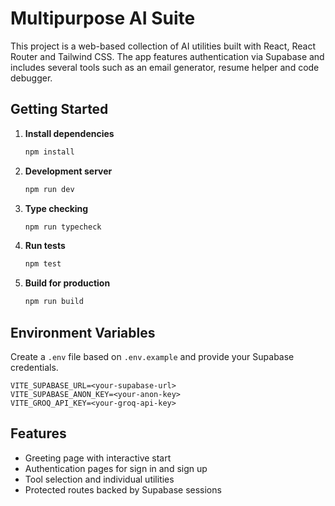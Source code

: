 # Multipurpose AI Suite

This project is a web-based collection of AI utilities built with React, React Router and Tailwind CSS. The app features authentication via Supabase and includes several tools such as an email generator, resume helper and code debugger.

## Getting Started

1. **Install dependencies**
   ```bash
   npm install
   ```

2. **Development server**
   ```bash
   npm run dev
   ```

3. **Type checking**
   ```bash
   npm run typecheck
   ```

4. **Run tests**
   ```bash
   npm test
   ```

5. **Build for production**
   ```bash
   npm run build
   ```

## Environment Variables

Create a `.env` file based on `.env.example` and provide your Supabase credentials.

```
VITE_SUPABASE_URL=<your-supabase-url>
VITE_SUPABASE_ANON_KEY=<your-anon-key>
VITE_GROQ_API_KEY=<your-groq-api-key>
```

## Features

- Greeting page with interactive start
- Authentication pages for sign in and sign up
- Tool selection and individual utilities
- Protected routes backed by Supabase sessions

